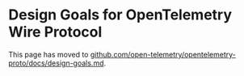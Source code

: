 <!--- Hugo front matter used to generate the website version of this page:
linkTitle: Design Goals
redirect: https://github.com/open-telemetry/opentelemetry-proto/blob/main/docs/design-goals.md 301!
manualLinkTarget: _blank
--->

# Design Goals for OpenTelemetry Wire Protocol

This page has moved to
[github.com/open-telemetry/opentelemetry-proto/docs/design-goals.md](https://github.com/open-telemetry/opentelemetry-proto/blob/main/docs/design-goals.md).
